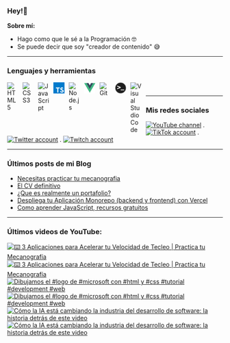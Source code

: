### Hey!👋
**Sobre mí:**
- Hago como que le sé a la Programación 🤓 
- Se puede decir que soy "creador de contenido" 😅

---
### Lenguajes y herramientas

<img align="left" alt="HTML5" width="26px" src="https://cdn.jsdelivr.net/gh/devicons/devicon/icons/html5/html5-original.svg" style="padding-right:10px;" />
<img align="left" alt="CSS3" width="26px" src="https://cdn.jsdelivr.net/gh/devicons/devicon/icons/css3/css3-original.svg" style="padding-right:10px;" />
<img align="left" alt="JavaScript" width="26px" src="https://cdn.jsdelivr.net/gh/devicons/devicon/icons/javascript/javascript-original.svg" style="padding-right:10px;" />
<img align="left" alt="Typescript" width="26px" src="https://raw.githubusercontent.com/github/explore/80688e429a7d4ef2fca1e82350fe8e3517d3494d/topics/typescript/typescript.png" style="padding-right:10px;" />
<img align="left" alt="Node.js" width="26px" src="https://cdn.jsdelivr.net/gh/devicons/devicon/icons/nodejs/nodejs-original.svg" style="padding-right:10px;" />
<img align="left" alt="Vue" width="26px" src="https://raw.githubusercontent.com/github/explore/80688e429a7d4ef2fca1e82350fe8e3517d3494d/topics/vue/vue.png" style="padding-right:10px;" />
<img align="left" alt="Git" width="26px" src="https://cdn.jsdelivr.net/gh/devicons/devicon/icons/git/git-original.svg" style="padding-right:10px;" />
<img align="left" alt="Terminal" width="26px" src="https://raw.githubusercontent.com/github/explore/d92924b1d925bb134e308bd29c9de6c302ed3beb/topics/terminal/terminal.png" style="padding-right:10px;" />
<img align="left" alt="Visual Studio Code" width="26px" src="https://cdn.jsdelivr.net/gh/devicons/devicon/icons/vscode/vscode-original.svg" style="padding-right:10px;" />

<br>

---
### Mis redes sociales

[![YouTube channel](https://img.shields.io/youtube/channel/subscribers/UCKMWXwHYoy920OFEN_BM5VQ?style=social)](https://www.youtube.com/@doneberdev)
 . [![TikTok account](https://img.shields.io/endpoint?logo=TikTok&style=social&url=https%3A%2F%2Fdoneber.dev%2Ftiktok-counter%2F)](https://www.tiktok.com/@doneberdev)
 . [![Twitter account](https://img.shields.io/twitter/follow/doneberdev?label=Followers&style=social)](https://twitter.com/doneberdev)
 . [![Twitch account](https://img.shields.io/twitch/status/doneberdev?style=social)](https://twitch.tv/doneberdev)
 
---
### Últimos posts de mi Blog

<!-- BLOG-POST-LIST:START -->
- [Necesitas practicar tu mecanografia](https://doneber.dev/blog/necesitas-practicar-tu-mecanografia/)
- [El CV definitivo](https://doneber.dev/blog/el-cv-definitivo/)
- [¿Que es realmente un portafolio?](https://doneber.dev/blog/que-es-realmente-un-portafolio/)
- [Despliega tu Aplicación Monorepo &lpar;backend y frontend&rpar; con Vercel](https://doneber.dev/blog/despliega-tu-aplicaci%C3%B3n-monorepo-backend-y-frontend-con-vercel/)
- [Como aprender JavaScript, recursos gratuitos](https://doneber.dev/blog/como-aprender-javascript-recursos-gratuitos/)
<!-- BLOG-POST-LIST:END -->
 
---
### Últimos videos de YouTube:

<!-- BEGIN YOUTUBE-CARDS -->
[![⌨️ 3 Aplicaciones para Acelerar tu Velocidad de Tecleo | Practica tu Mecanografía](https://ytcards.demolab.com/?id=m_DqMsF0DkQ&title=%E2%8C%A8%EF%B8%8F+3+Aplicaciones+para+Acelerar+tu+Velocidad+de+Tecleo+%7C+Practica+tu+Mecanograf%C3%ADa&lang=en&timestamp=1682551811&background_color=%230f0f0f&title_color=%23ffffff&stats_color=%23dedede&width=250&duration=1044 "⌨️ 3 Aplicaciones para Acelerar tu Velocidad de Tecleo | Practica tu Mecanografía")](https://www.youtube.com/watch?v=m_DqMsF0DkQ#gh-dark-mode-only)[![⌨️ 3 Aplicaciones para Acelerar tu Velocidad de Tecleo | Practica tu Mecanografía](https://ytcards.demolab.com/?id=m_DqMsF0DkQ&title=%E2%8C%A8%EF%B8%8F+3+Aplicaciones+para+Acelerar+tu+Velocidad+de+Tecleo+%7C+Practica+tu+Mecanograf%C3%ADa&lang=en&timestamp=1682551811&background_color=%230d1117&title_color=%23ffffff&stats_color=%23dedede&width=250&duration=1044 "⌨️ 3 Aplicaciones para Acelerar tu Velocidad de Tecleo | Practica tu Mecanografía")](https://www.youtube.com/watch?v=m_DqMsF0DkQ#gh-light-mode-only)
[![Dibujamos el #logo de #microsoft con #html y #css #tutorial #development #web](https://ytcards.demolab.com/?id=SeaxGwJ3aJ8&title=Dibujamos+el+%23logo+de+%23microsoft+con+%23html+y+%23css+%23tutorial+%23development+%23web&lang=en&timestamp=1682304396&background_color=%230f0f0f&title_color=%23ffffff&stats_color=%23dedede&width=250&duration=59 "Dibujamos el #logo de #microsoft con #html y #css #tutorial #development #web")](https://www.youtube.com/watch?v=SeaxGwJ3aJ8#gh-dark-mode-only)[![Dibujamos el #logo de #microsoft con #html y #css #tutorial #development #web](https://ytcards.demolab.com/?id=SeaxGwJ3aJ8&title=Dibujamos+el+%23logo+de+%23microsoft+con+%23html+y+%23css+%23tutorial+%23development+%23web&lang=en&timestamp=1682304396&background_color=%230d1117&title_color=%23ffffff&stats_color=%23dedede&width=250&duration=59 "Dibujamos el #logo de #microsoft con #html y #css #tutorial #development #web")](https://www.youtube.com/watch?v=SeaxGwJ3aJ8#gh-light-mode-only)
[![Cómo la IA está cambiando la industria del desarrollo de software: la historia detrás de este video](https://ytcards.demolab.com/?id=SCYqe9e8vtI&title=C%C3%B3mo+la+IA+est%C3%A1+cambiando+la+industria+del+desarrollo+de+software%3A+la+historia+detr%C3%A1s+de+este+video&lang=en&timestamp=1681596009&background_color=%230f0f0f&title_color=%23ffffff&stats_color=%23dedede&width=250&duration=574 "Cómo la IA está cambiando la industria del desarrollo de software: la historia detrás de este video")](https://www.youtube.com/watch?v=SCYqe9e8vtI#gh-dark-mode-only)[![Cómo la IA está cambiando la industria del desarrollo de software: la historia detrás de este video](https://ytcards.demolab.com/?id=SCYqe9e8vtI&title=C%C3%B3mo+la+IA+est%C3%A1+cambiando+la+industria+del+desarrollo+de+software%3A+la+historia+detr%C3%A1s+de+este+video&lang=en&timestamp=1681596009&background_color=%230d1117&title_color=%23ffffff&stats_color=%23dedede&width=250&duration=574 "Cómo la IA está cambiando la industria del desarrollo de software: la historia detrás de este video")](https://www.youtube.com/watch?v=SCYqe9e8vtI#gh-light-mode-only)
<!-- END YOUTUBE-CARDS -->
